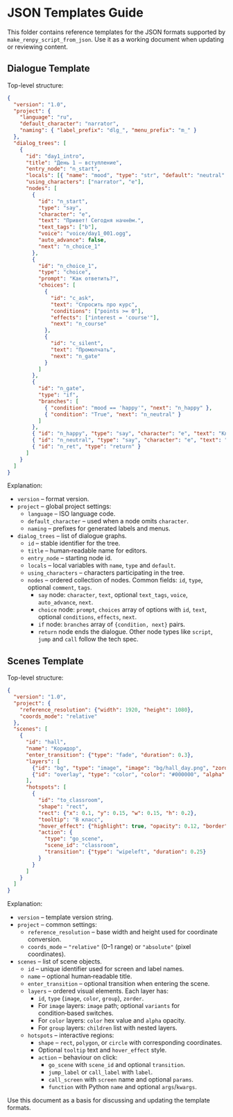 # JSON Templates Guide

This folder contains reference templates for the JSON formats supported by `make_renpy_script_from_json`. Use it as a working document when updating or reviewing content.

## Dialogue Template

Top-level structure:

```json
{
  "version": "1.0",
  "project": {
    "language": "ru",
    "default_character": "narrator",
    "naming": { "label_prefix": "dlg_", "menu_prefix": "m_" }
  },
  "dialog_trees": [
    {
      "id": "day1_intro",
      "title": "День 1 — вступление",
      "entry_node": "n_start",
      "locals": [{ "name": "mood", "type": "str", "default": "neutral" }],
      "using_characters": ["narrator", "e"],
      "nodes": [
        {
          "id": "n_start",
          "type": "say",
          "character": "e",
          "text": "Привет! Сегодня начнём.",
          "text_tags": ["b"],
          "voice": "voice/day1_001.ogg",
          "auto_advance": false,
          "next": "n_choice_1"
        },
        {
          "id": "n_choice_1",
          "type": "choice",
          "prompt": "Как ответить?",
          "choices": [
            {
              "id": "c_ask",
              "text": "Спросить про курс",
              "conditions": ["points >= 0"],
              "effects": ["interest = 'course'"],
              "next": "n_course"
            },
            {
              "id": "c_silent",
              "text": "Промолчать",
              "next": "n_gate"
            }
          ]
        },
        {
          "id": "n_gate",
          "type": "if",
          "branches": [
            { "condition": "mood == 'happy'", "next": "n_happy" },
            { "condition": "True", "next": "n_neutral" }
          ]
        },
        { "id": "n_happy", "type": "say", "character": "e", "text": "Классное настроение!", "next": "n_ret" },
        { "id": "n_neutral", "type": "say", "character": "e", "text": "Окей, продолжим.", "next": "n_ret" },
        { "id": "n_ret", "type": "return" }
      ]
    }
  ]
}
```

Explanation:

* `version` – format version.
* `project` – global project settings:
  * `language` – ISO language code.
  * `default_character` – used when a node omits `character`.
  * `naming` – prefixes for generated labels and menus.
* `dialog_trees` – list of dialogue graphs.
  * `id` – stable identifier for the tree.
  * `title` – human‑readable name for editors.
  * `entry_node` – starting node id.
  * `locals` – local variables with `name`, `type` and `default`.
  * `using_characters` – characters participating in the tree.
  * `nodes` – ordered collection of nodes. Common fields: `id`, `type`, optional `comment`, `tags`.
    * `say` node: `character`, `text`, optional `text_tags`, `voice`, `auto_advance`, `next`.
    * `choice` node: `prompt`, `choices` array of options with `id`, `text`, optional `conditions`, `effects`, `next`.
    * `if` node: `branches` array of `{condition, next}` pairs.
    * `return` node ends the dialogue. Other node types like `script`, `jump` and `call` follow the tech spec.

## Scenes Template

Top-level structure:

```json
{
  "version": "1.0",
  "project": {
    "reference_resolution": {"width": 1920, "height": 1080},
    "coords_mode": "relative"
  },
  "scenes": [
    {
      "id": "hall",
      "name": "Коридор",
      "enter_transition": {"type": "fade", "duration": 0.3},
      "layers": [
        {"id": "bg", "type": "image", "image": "bg/hall_day.png", "zorder": 0},
        {"id": "overlay", "type": "color", "color": "#000000", "alpha": 0.0, "zorder": 100}
      ],
      "hotspots": [
        {
          "id": "to_classroom",
          "shape": "rect",
          "rect": {"x": 0.1, "y": 0.15, "w": 0.15, "h": 0.2},
          "tooltip": "В класс",
          "hover_effect": {"highlight": true, "opacity": 0.12, "border": "dashed"},
          "action": {
            "type": "go_scene",
            "scene_id": "classroom",
            "transition": {"type": "wipeleft", "duration": 0.25}
          }
        }
      ]
    }
  ]
}
```

Explanation:

* `version` – template version string.
* `project` – common settings:
  * `reference_resolution` – base width and height used for coordinate conversion.
  * `coords_mode` – `"relative"` (0–1 range) or `"absolute"` (pixel coordinates).
* `scenes` – list of scene objects.
  * `id` – unique identifier used for screen and label names.
  * `name` – optional human‑readable title.
  * `enter_transition` – optional transition when entering the scene.
  * `layers` – ordered visual elements. Each layer has:
    * `id`, `type` (`image`, `color`, `group`), `zorder`.
    * For `image` layers: `image` path; optional `variants` for condition‑based switches.
    * For `color` layers: `color` hex value and `alpha` opacity.
    * For `group` layers: `children` list with nested layers.
  * `hotspots` – interactive regions:
    * `shape` – `rect`, `polygon`, or `circle` with corresponding coordinates.
    * Optional `tooltip` text and `hover_effect` style.
    * `action` – behaviour on click:
      * `go_scene` with `scene_id` and optional `transition`.
      * `jump_label` or `call_label` with `label`.
      * `call_screen` with `screen` name and optional `params`.
      * `function` with Python `name` and optional `args`/`kwargs`.

Use this document as a basis for discussing and updating the template formats.

